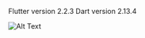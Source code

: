 Flutter version 2.2.3
Dart version 2.13.4

![Alt Text](https://github.com/nbthales/insta_clone_web/blob/master/assets/images/insta_clone.gif?raw=true)
